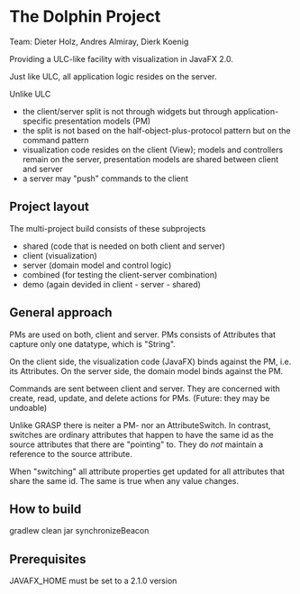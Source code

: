 The Dolphin Project
===================

Team: Dieter Holz, Andres Almiray, Dierk Koenig

Providing a ULC-like facility with visualization in JavaFX 2.0.

Just like ULC, all application logic resides on the server.

Unlike ULC

- the client/server split is not through widgets but through
  application-specific presentation models (PM)
- the split is not based on the half-object-plus-protocol pattern
  but on the command pattern
- visualization code resides on the client (View);
  models and controllers remain on the server, 
  presentation models are shared between client and server
- a server may "push" commands to the client

Project layout
--------------
The multi-project build consists of these subprojects

- shared (code that is needed on both client and server)
- client (visualization)
- server (domain model and control logic)
- combined (for testing the client-server combination)
- demo   (again devided in client - server - shared)

General approach
----------------
PMs are used on both, client and server.
PMs consists of Attributes that capture only one datatype,
which is "String".

On the client side, the visualization code (JavaFX) binds
against the PM, i.e. its Attributes.
On the server side, the domain model binds against the PM.

Commands are sent between client and server. They are 
concerned with create, read, update, and delete actions
for PMs. (Future: they may be undoable)

Unlike GRASP there is neiter a PM- nor an AttributeSwitch.
In contrast, switches are ordinary attributes that
happen to have the same id as the source attributes that there are "pointing"
to. They do *not* maintain a reference to the source attribute.

When "switching" all attribute properties get updated for all attributes
that share the same id. The same is true when any value changes.

How to build
------------
gradlew clean jar synchronizeBeacon

Prerequisites
-------------
JAVAFX_HOME must be set to a 2.1.0 version
